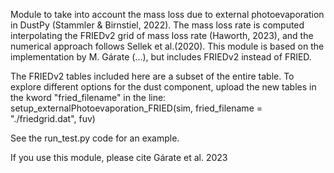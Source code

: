 Module to take into account the mass loss due to external photoevaporation in DustPy (Stammler & Birnstiel, 2022). The mass loss rate is computed interpolating the FRIEDv2 grid of mass loss rate (Haworth, 2023), and the numerical approach follows Sellek et al.(2020).
This module is based on the implementation by M. Gárate (...), but includes FRIEDv2 instead of FRIED.

The FRIEDv2 tables included here are a subset of the entire table. To explore different options for the dust component, upload the new tables in the kword "fried_filename" in the line: 
setup_externalPhotoevaporation_FRIED(sim, fried_filename = "./friedgrid.dat", fuv)

See the run_test.py code for an example.

If you use this module, please cite Gárate et al. 2023
